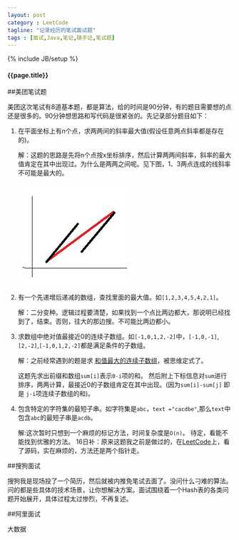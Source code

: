 ```yaml
---
layout: post
category : LeetCode
tagline: "记录经历的笔试面试题"
tags : [面试,Java,笔记,随手记,笔试题]
---
```

{% include JB/setup %}

<h4>{{page.title}}</h4>

##美团笔试题

美团这次笔试有8道基本题，都是算法，给的时间是90分钟，有的题目需要想的点还是很多的。90分钟想思路和写代码是很紧张的。先记录部分题目如下：

1. 在平面坐标上有n个点，求两两间的斜率最大值(假设任意两点斜率都是存在的)。

	解：这题的思路是先将n个点按x坐标排序，然后计算两两间斜率，斜率的最大值肯定在其中出现过。为什么是两两之间呢。见下图，1、3两点连成的线斜率不可能是最大的。
	
	![3点能组成的直线](/img/3点直线.jpg)

2. 有一个先递增后递减的数组，查找里面的最大值。如`[1,2,3,4,5,4,2,1]`。

	解：二分变种。逻辑过程要清楚，如果找到一个点比两边都大，那说明已经找到了，结束。否则，往大的那边搜。不可能比两边都小。

3. 求数组中绝对值最接近0的连续子数组。如`[-1,0,1,2,-2]`中，`[-1,0,-1]`,`[2,-2]`,`[-1,0,1,2,-2]`都是满足条件的子数组。

	解：之前经常遇到的题是求 [和值最大的连续子数组](http://blog.csdn.net/cynhafa/article/details/6990735)，被思维定式了。
	
	这题先求出前缀和数组`sum[i]`表示`0-i`项的和。
	然后附上下标信息对`sum`进行排序，两两计算，最接近0的子数组肯定在其中出现。(因为`sum[i]-sum[j]` 即是 `j-i`项连续子数组的和)。

4. 包含特定的字符集的最短子串。如字符集是`abc`，`text ="cacdbe"`,那么`text`中包含`abc`的最短子串是`acdb`。

	解:这次暂时只想到一个麻烦的标记方法，时间复杂度是`O(n)`。
	待定，看能不能找到优雅的方法。
	16日补：原来这题我之前是做过的，在[LeetCode](https://oj.leetcode.com/problems/minimum-window-substring/)上，看了源码，实在麻烦的，方法还是两个指针走。

##搜狗面试

搜狗我是现场投了一个简历，然后就被内推免笔试去面了。没问什么刁难的算法。问的都是些具体的技术场景，让你想解决方案。面试围绕着一个Hash表的各类问题开始展开，具体过程太过惨烈，不再复述。

##阿里面试

大数据
